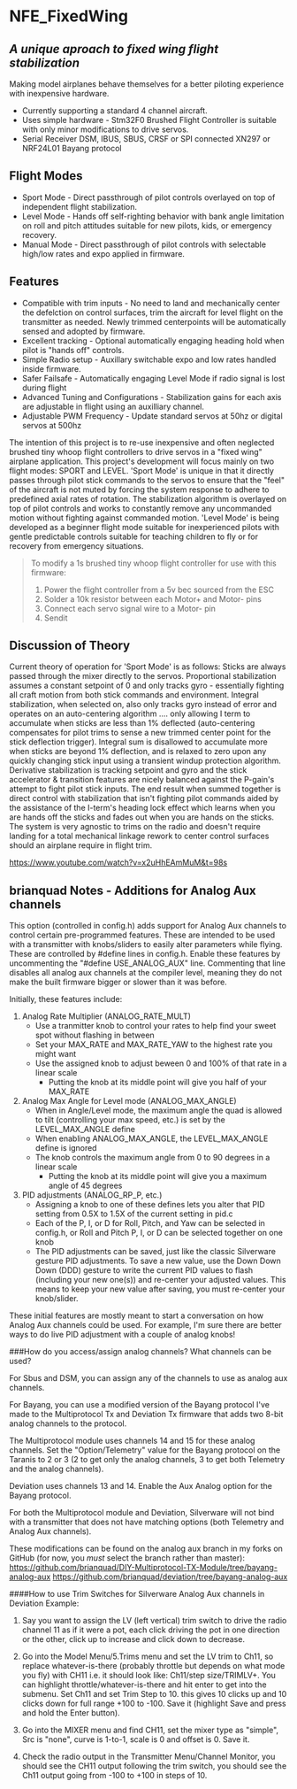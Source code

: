 # NFE_FixedWing
## _A unique aproach to fixed wing flight stabilization_

Making model airplanes behave themselves for a better piloting experience with inexpensive hardware.

- Currently supporting a standard 4 channel aircraft.
- Uses simple hardware - Stm32F0 Brushed Flight Controller is suitable with  only minor modifications to drive servos.
- Serial Receiver DSM, IBUS, SBUS, CRSF or SPI connected XN297 or NRF24L01 Bayang protocol
## Flight Modes
- Sport Mode - Direct passthrough of pilot controls overlayed on top of independent flight stabilization.
- Level Mode - Hands off self-righting behavior with bank angle limitation on roll and pitch attitudes suitable for new pilots, kids, or emergency recovery.
- Manual Mode - Direct passthrough of pilot controls with selectable high/low rates and expo applied in firmware.

## Features
- Compatible with trim inputs - No need to land and mechanically center the defelction on control surfaces, trim the aircraft for level flight on the transmitter as needed.  Newly trimmed centerpoints will be automatically sensed and adopted by firmware.
- Excellent tracking - Optional automatically engaging heading hold when pilot is "hands off" controls.
- Simple Radio setup - Auxillary switchable expo and low rates handled inside firmware.
- Safer Failsafe - Automatically engaging Level Mode if radio signal is lost during flight
- Advanced Tuning and Configurations - Stabilization gains for each axis are adjustable in flight using an auxilliary channel.
- Adjustable PWM Frequency - Update standard servos at 50hz or digital servos at 500hz


The intention of this project is to re-use inexpensive and often neglected brushed tiny whoop flight controllers to drive servos in a "fixed wing" airplane application.  This project's development will focus mainly on two flight modes:  SPORT and LEVEL.  'Sport Mode' is unique in that it directly passes through pilot stick commands to the servos to ensure that the "feel" of the aircraft is not muted by forcing the system response to adhere to predefined axial rates of rotation.  The stabilization algorithm is overlayed on top of pilot controls and works to constantly remove any uncommanded motion without fighting against commanded motion.  'Level Mode' is being developed as a beginner flight mode suitable for inexperienced pilots with gentle predictable controls suitable for teaching children to fly or for recovery from emergency situations.

> To modify a 1s brushed tiny whoop flight controller for use with this firmware:
> 1.  Power the flight controller from a 5v bec sourced from the ESC
> 2.  Solder a 10k resistor between each Motor+ and Motor- pins
> 3.  Connect each servo signal wire to a Motor- pin
> 4.  Sendit

## Discussion of Theory
Current theory of operation for 'Sport Mode' is as follows:  Sticks are always passed through the mixer directly to the servos.  Proportional stabilization assumes a constant setpoint of 0 and only tracks gyro - essentially fighting all craft motion from both stick commands and environment.  Integral stabilization, when selected on, also only tracks gyro instead of error and operates on an auto-centering algorithm .... only allowing I term to accumulate when sticks are less than 1% deflected (auto-centering compensates for pilot trims to sense a new trimmed center point for the stick deflection trigger).  Integral sum is disallowed to accumulate more when sticks are beyond 1% deflection, and is relaxed to zero upon any quickly changing stick input using a transient windup protection algorithm.  Derivative stabilization is tracking setpoint and gyro and the stick accelerator & transition features are nicely balanced against the P-gain's attempt to fight pilot stick inputs.  The end result when summed together is direct control with stabilization that isn't fighting pilot commands aided by the assistance of the I-term's heading lock effect which learns when you are hands off the sticks and fades out when you are hands on the sticks.  The system is very agnostic to trims on the radio and doesn't require landing for a total mechanical linkage rework to center control surfaces should an airplane require in flight trim.


https://www.youtube.com/watch?v=x2uHhEAmMuM&t=98s




## brianquad Notes - Additions for Analog Aux channels

This option (controlled in config.h) adds support for Analog Aux channels to control certain pre-programmed features. These are intended to be used with a transmitter with knobs/sliders to easily alter parameters while flying. These are controlled by #define lines in config.h. Enable these features by uncommenting the "#define USE_ANALOG_AUX" line. Commenting that line disables all analog aux channels at the compiler level, meaning they do not make the built firmware bigger or slower than it was before.

Initially, these features include:
1. Analog Rate Multiplier (ANALOG_RATE_MULT)
   - Use a tranmitter knob to control your rates to help find your sweet spot without flashing in between
   - Set your MAX_RATE and MAX_RATE_YAW to the highest rate you might want
   - Use the assigned knob to adjust beween 0 and 100% of that rate in a linear scale
     - Putting the knob at its middle point will give you half of your MAX_RATE
2. Analog Max Angle for Level mode (ANALOG_MAX_ANGLE)
   - When in Angle/Level mode, the maximum angle the quad is allowed to tilt (controlling your max speed, etc.) is set by the LEVEL_MAX_ANGLE define
   - When enabling ANALOG_MAX_ANGLE, the LEVEL_MAX_ANGLE define is ignored
   - The knob controls the maximum angle from 0 to 90 degrees in a linear scale
     - Putting the knob at its middle point will give you a maximum angle of 45 degrees
3. PID adjustments (ANALOG_RP_P, etc.)
   - Assigning a knob to one of these defines lets you alter that PID setting from 0.5X to 1.5X of the current setting in pid.c
   - Each of the P, I, or D for Roll, Pitch, and Yaw can be selected in config.h, or Roll and Pitch P, I, or D can be selected together on one knob
   - The PID adjustments can be saved, just like the classic Silverware gesture PID adjustments. To save a new value, use the Down Down Down (DDD) gesture to write the current PID values to flash (including your new one(s)) and re-center your adjusted values. This means to keep your new value after saving, you must re-center your knob/slider.

These initial features are mostly meant to start a conversation on how Analog Aux channels could be used. For example, I'm sure there are better ways to do live PID adjustment with a couple of analog knobs!

###How do you access/assign analog channels? What channels can be used?

For Sbus and DSM, you can assign any of the channels to use as analog aux channels.

For Bayang, you can use a modified version of the Bayang protocol I've made to the Multiprotocol Tx and Deviation Tx firmware that adds two 8-bit analog channels to the protocol.

The Multiprotocol module uses channels 14 and 15 for these analog channels. Set the "Option/Telemetry" value for the Bayang protocol on the Taranis to 2 or 3 (2 to get only the analog channels, 3 to get both Telemetry and the analog channels).

Deviation uses channels 13 and 14. Enable the Aux Analog option for the Bayang protocol.

For both the Multiprotocol module and Deviation, Silverware will not bind with a transmitter that does not have matching options (both Telemetry and Analog Aux channels).

These modifications can be found on the analog aux branch in my forks on GitHub (for now, you _must_ select the branch rather than master):
	https://github.com/brianquad/DIY-Multiprotocol-TX-Module/tree/bayang-analog-aux
	https://github.com/brianquad/deviation/tree/bayang-analog-aux

####How to use Trim Switches for Silverware Analog Aux channels in Deviation
Example:

1. Say you want to assign the LV (left vertical) trim switch to drive the radio channel 11 as if it were a pot, each click driving the pot in one direction or the other, click up to increase and click down to decrease.

2. Go into the Model Menu/5.Trims menu and set the LV trim to Ch11, so replace whatever-is-there (probably throttle but depends on what mode you fly) with CH11 i.e. it should look like: Ch11/step size/TRIMLV+. You can highlight throttle/whatever-is-there and hit enter to get into the submenu. Set Ch11 and set Trim Step to 10. this gives 10 clicks up and 10 clicks down for full range +100 to -100. Save it (highlight Save and press and hold the Enter button).

3. Go into the MIXER menu and find CH11, set the mixer type as "simple", Src is "none", curve is 1-to-1, scale is 0 and offset is 0. Save it. 

4. Check the radio output in the Transmitter Menu/Channel Monitor, you should see the CH11 output following the trim switch, you should see the Ch11 output going from -100 to +100 in steps of 10.

